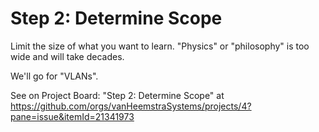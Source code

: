 # Step 2: Determine Scope

Limit the size of what you want to learn. "Physics" or "philosophy" is too wide and will take decades.

We'll go for "VLANs".

See on Project Board: "Step 2: Determine Scope" at https://github.com/orgs/vanHeemstraSystems/projects/4?pane=issue&itemId=21341973
